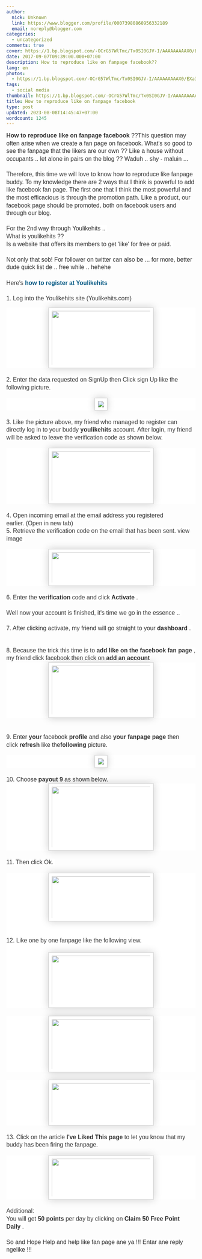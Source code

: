 ```yaml
---
author:
  nick: Unknown
  link: https://www.blogger.com/profile/00073980860956332189
  email: noreply@blogger.com
categories:
  - uncategorized
comments: true
cover: https://1.bp.blogspot.com/-OCrG57WlTmc/Tx0SI0GJV-I/AAAAAAAAAX0/EXa3X81Jows/s280/fss.png
date: 2017-09-07T09:39:00.000+07:00
description: How to reproduce like on fanpage facebook??
lang: en
photos:
  - https://1.bp.blogspot.com/-OCrG57WlTmc/Tx0SI0GJV-I/AAAAAAAAAX0/EXa3X81Jows/s280/fss.png
tags:
  - social media
thumbnail: https://1.bp.blogspot.com/-OCrG57WlTmc/Tx0SI0GJV-I/AAAAAAAAAX0/EXa3X81Jows/s280/fss.png
title: How to reproduce like on fanpage facebook
type: post
updated: 2023-08-08T14:45:47+07:00
wordcount: 1245
---
```


<span class="notranslate" style="background-color: white; color: #333333; font-family: &quot;arial&quot; , &quot;tahoma&quot; , &quot;helvetica&quot; , &quot;freesans&quot; , sans-serif; font-size: 15.8400001525879px; line-height: 20.5919990539551px;"><b>How to reproduce like on fanpage facebook</b>&nbsp;??</span><span style="background-color: white; color: #333333; font-family: &quot;arial&quot; , &quot;tahoma&quot; , &quot;helvetica&quot; , &quot;freesans&quot; , sans-serif; font-size: 15.8400001525879px; line-height: 20.5919990539551px;"></span><span class="notranslate" style="background-color: white; color: #333333; font-family: &quot;arial&quot; , &quot;tahoma&quot; , &quot;helvetica&quot; , &quot;freesans&quot; , sans-serif; font-size: 15.8400001525879px; line-height: 20.5919990539551px;">This question may often arise when we create a fan page on facebook.</span><span style="background-color: white; color: #333333; font-family: &quot;arial&quot; , &quot;tahoma&quot; , &quot;helvetica&quot; , &quot;freesans&quot; , sans-serif; font-size: 15.8400001525879px; line-height: 20.5919990539551px;">&nbsp;</span><span class="notranslate" style="background-color: white; color: #333333; font-family: &quot;arial&quot; , &quot;tahoma&quot; , &quot;helvetica&quot; , &quot;freesans&quot; , sans-serif; font-size: 15.8400001525879px; line-height: 20.5919990539551px;">What's so good to see the fanpage that the likers are our own ??</span><span style="background-color: white; color: #333333; font-family: &quot;arial&quot; , &quot;tahoma&quot; , &quot;helvetica&quot; , &quot;freesans&quot; , sans-serif; font-size: 15.8400001525879px; line-height: 20.5919990539551px;">&nbsp;</span><span class="notranslate" style="background-color: white; color: #333333; font-family: &quot;arial&quot; , &quot;tahoma&quot; , &quot;helvetica&quot; , &quot;freesans&quot; , sans-serif; font-size: 15.8400001525879px; line-height: 20.5919990539551px;">Like a house without occupants .. let alone in pairs on the blog ??</span><span style="background-color: white; color: #333333; font-family: &quot;arial&quot; , &quot;tahoma&quot; , &quot;helvetica&quot; , &quot;freesans&quot; , sans-serif; font-size: 15.8400001525879px; line-height: 20.5919990539551px;">&nbsp;</span><span class="notranslate" style="background-color: white; color: #333333; font-family: &quot;arial&quot; , &quot;tahoma&quot; , &quot;helvetica&quot; , &quot;freesans&quot; , sans-serif; font-size: 15.8400001525879px; line-height: 20.5919990539551px;">Waduh .. shy - maluin ...</span><span style="background-color: white; color: #333333; font-family: &quot;arial&quot; , &quot;tahoma&quot; , &quot;helvetica&quot; , &quot;freesans&quot; , sans-serif; font-size: 15.8400001525879px; line-height: 20.5919990539551px;">&nbsp;</span><br><br style="background-color: white; color: #333333; font-family: Arial, Tahoma, Helvetica, FreeSans, sans-serif; font-size: 15.8400001525879px; line-height: 20.5919990539551px;"><span class="notranslate" style="background-color: white; color: #333333; font-family: &quot;arial&quot; , &quot;tahoma&quot; , &quot;helvetica&quot; , &quot;freesans&quot; , sans-serif; font-size: 15.8400001525879px; line-height: 20.5919990539551px;">Therefore, this time we&nbsp;will love to know how to reproduce like fanpage buddy.</span><span style="background-color: white; color: #333333; font-family: &quot;arial&quot; , &quot;tahoma&quot; , &quot;helvetica&quot; , &quot;freesans&quot; , sans-serif; font-size: 15.8400001525879px; line-height: 20.5919990539551px;">&nbsp;</span><span class="notranslate" style="background-color: white; color: #333333; font-family: &quot;arial&quot; , &quot;tahoma&quot; , &quot;helvetica&quot; , &quot;freesans&quot; , sans-serif; font-size: 15.8400001525879px; line-height: 20.5919990539551px;">To my knowledge there are 2 ways that I think is powerful to add like facebook fan page.</span><span style="background-color: white; color: #333333; font-family: &quot;arial&quot; , &quot;tahoma&quot; , &quot;helvetica&quot; , &quot;freesans&quot; , sans-serif; font-size: 15.8400001525879px; line-height: 20.5919990539551px;">&nbsp;</span><span class="notranslate" style="background-color: white; color: #333333; font-family: &quot;arial&quot; , &quot;tahoma&quot; , &quot;helvetica&quot; , &quot;freesans&quot; , sans-serif; font-size: 15.8400001525879px; line-height: 20.5919990539551px;">The first one that I think the most powerful and the most efficacious is through the promotion path.</span><span style="background-color: white; color: #333333; font-family: &quot;arial&quot; , &quot;tahoma&quot; , &quot;helvetica&quot; , &quot;freesans&quot; , sans-serif; font-size: 15.8400001525879px; line-height: 20.5919990539551px;">&nbsp;</span><span class="notranslate" style="background-color: white; color: #333333; font-family: &quot;arial&quot; , &quot;tahoma&quot; , &quot;helvetica&quot; , &quot;freesans&quot; , sans-serif; font-size: 15.8400001525879px; line-height: 20.5919990539551px;">Like a product, our facebook page should be promoted, both on facebook users and through our blog.</span><span style="background-color: white; color: #333333; font-family: &quot;arial&quot; , &quot;tahoma&quot; , &quot;helvetica&quot; , &quot;freesans&quot; , sans-serif; font-size: 15.8400001525879px; line-height: 20.5919990539551px;">&nbsp;</span><br><br style="background-color: white; color: #333333; font-family: Arial, Tahoma, Helvetica, FreeSans, sans-serif; font-size: 15.8400001525879px; line-height: 20.5919990539551px;"><span class="notranslate" style="background-color: white; color: #333333; font-family: &quot;arial&quot; , &quot;tahoma&quot; , &quot;helvetica&quot; , &quot;freesans&quot; , sans-serif; font-size: 15.8400001525879px; line-height: 20.5919990539551px;">For the 2nd way through Youlikehits ..</span><span style="background-color: white; color: #333333; font-family: &quot;arial&quot; , &quot;tahoma&quot; , &quot;helvetica&quot; , &quot;freesans&quot; , sans-serif; font-size: 15.8400001525879px; line-height: 20.5919990539551px;">&nbsp;</span><br><span class="notranslate" style="background-color: white; color: #333333; font-family: &quot;arial&quot; , &quot;tahoma&quot; , &quot;helvetica&quot; , &quot;freesans&quot; , sans-serif; font-size: 15.8400001525879px; line-height: 20.5919990539551px;">What is youlikehits ??</span><span style="background-color: white; color: #333333; font-family: &quot;arial&quot; , &quot;tahoma&quot; , &quot;helvetica&quot; , &quot;freesans&quot; , sans-serif; font-size: 15.8400001525879px; line-height: 20.5919990539551px;">&nbsp;</span><br><span class="notranslate" style="background-color: white; color: #333333; font-family: &quot;arial&quot; , &quot;tahoma&quot; , &quot;helvetica&quot; , &quot;freesans&quot; , sans-serif; font-size: 15.8400001525879px; line-height: 20.5919990539551px;">Is a website that offers its members to get 'like' for free or paid.</span><span style="background-color: white; color: #333333; font-family: &quot;arial&quot; , &quot;tahoma&quot; , &quot;helvetica&quot; , &quot;freesans&quot; , sans-serif; font-size: 15.8400001525879px; line-height: 20.5919990539551px;">&nbsp;</span><br><br style="background-color: white; color: #333333; font-family: Arial, Tahoma, Helvetica, FreeSans, sans-serif; font-size: 15.8400001525879px; line-height: 20.5919990539551px;"><span class="notranslate" style="background-color: white; color: #333333; font-family: &quot;arial&quot; , &quot;tahoma&quot; , &quot;helvetica&quot; , &quot;freesans&quot; , sans-serif; font-size: 15.8400001525879px; line-height: 20.5919990539551px;">Not only that sob!</span><span style="background-color: white; color: #333333; font-family: &quot;arial&quot; , &quot;tahoma&quot; , &quot;helvetica&quot; , &quot;freesans&quot; , sans-serif; font-size: 15.8400001525879px; line-height: 20.5919990539551px;">&nbsp;</span><span class="notranslate" style="background-color: white; color: #333333; font-family: &quot;arial&quot; , &quot;tahoma&quot; , &quot;helvetica&quot; , &quot;freesans&quot; , sans-serif; font-size: 15.8400001525879px; line-height: 20.5919990539551px;">For follower on twitter can also be ... for more, better dude quick list de .. free while .. hehehe</span><span style="background-color: white; color: #333333; font-family: &quot;arial&quot; , &quot;tahoma&quot; , &quot;helvetica&quot; , &quot;freesans&quot; , sans-serif; font-size: 15.8400001525879px; line-height: 20.5919990539551px;">&nbsp;</span><br><br style="background-color: white; color: #333333; font-family: Arial, Tahoma, Helvetica, FreeSans, sans-serif; font-size: 15.8400001525879px; line-height: 20.5919990539551px;"><span class="notranslate" style="background-color: white; color: #333333; font-family: &quot;arial&quot; , &quot;tahoma&quot; , &quot;helvetica&quot; , &quot;freesans&quot; , sans-serif; font-size: 15.8400001525879px; line-height: 20.5919990539551px;">Here's&nbsp;<a href="http://translate.googleusercontent.com/translate_c?depth=1&amp;nv=1&amp;rurl=translate.google.com&amp;sl=id&amp;sp=nmt4&amp;tl=en&amp;u=http://christiantatelu.blogspot.com/2012/01/memperbanyak-like-pada-fan-page.html&amp;usg=ALkJrhhBzwfkpv2adxRVubOWqZqTnzhQKg" style="color: #015782; text-decoration: none;" rel="noopener noreferer nofollow"><b>how to register at Youlikehits</b></a></span><span style="background-color: white; color: #333333; font-family: &quot;arial&quot; , &quot;tahoma&quot; , &quot;helvetica&quot; , &quot;freesans&quot; , sans-serif; font-size: 15.8400001525879px; line-height: 20.5919990539551px;">&nbsp;</span><br><br style="background-color: white; color: #333333; font-family: Arial, Tahoma, Helvetica, FreeSans, sans-serif; font-size: 15.8400001525879px; line-height: 20.5919990539551px;"><span class="notranslate" style="background-color: white; color: #333333; font-family: &quot;arial&quot; , &quot;tahoma&quot; , &quot;helvetica&quot; , &quot;freesans&quot; , sans-serif; font-size: 15.8400001525879px; line-height: 20.5919990539551px;">1. Log into the&nbsp;Youlikehits&nbsp;site</span><span style="background-color: white; color: #333333; font-family: &quot;arial&quot; , &quot;tahoma&quot; , &quot;helvetica&quot; , &quot;freesans&quot; , sans-serif; font-size: 15.8400001525879px; line-height: 20.5919990539551px;">&nbsp;(Youlikehits.com)</span><br><div class="separator" style="background-color: white; clear: both; color: #333333; font-family: Arial, Tahoma, Helvetica, FreeSans, sans-serif; font-size: 15.8400001525879px; line-height: 20.5919990539551px; text-align: center;"></div><div class="separator" style="background-color: white; clear: both; color: #333333; font-family: Arial, Tahoma, Helvetica, FreeSans, sans-serif; font-size: 15.8400001525879px; line-height: 20.5919990539551px; text-align: center;"><a href="http://1.bp.blogspot.com/-OCrG57WlTmc/Tx0SI0GJV-I/AAAAAAAAAX0/EXa3X81Jows/s1600/fss.png" imageanchor="1" style="color: #015782; text-decoration: none;" rel="noopener noreferer nofollow"><img border="0" height="161" src="https://1.bp.blogspot.com/-OCrG57WlTmc/Tx0SI0GJV-I/AAAAAAAAAX0/EXa3X81Jows/s280/fss.png" style="-webkit-box-shadow: rgba(0, 0, 0, 0.2) 0px 0px 20px; background-attachment: initial; background-clip: initial; background-image: initial; background-origin: initial; background-position: initial; background-repeat: initial; background-size: initial; border-radius: 0px; border: 1px solid rgb(204, 204, 204); box-shadow: rgba(0, 0, 0, 0.2) 0px 0px 20px; box-sizing: border-box; max-width: 100%; padding: 8px; position: relative;" width="280"></a></div><div class="separator" style="background-color: white; clear: both; color: #333333; font-family: Arial, Tahoma, Helvetica, FreeSans, sans-serif; font-size: 15.8400001525879px; line-height: 20.5919990539551px; text-align: center;"></div><br style="background-color: white; color: #333333; font-family: Arial, Tahoma, Helvetica, FreeSans, sans-serif; font-size: 15.8400001525879px; line-height: 20.5919990539551px;"><span class="notranslate" style="background-color: white; color: #333333; font-family: &quot;arial&quot; , &quot;tahoma&quot; , &quot;helvetica&quot; , &quot;freesans&quot; , sans-serif; font-size: 15.8400001525879px; line-height: 20.5919990539551px;">2. Enter the data requested on SignUp then Click sign Up like the following picture.</span><span style="background-color: white; color: #333333; font-family: &quot;arial&quot; , &quot;tahoma&quot; , &quot;helvetica&quot; , &quot;freesans&quot; , sans-serif; font-size: 15.8400001525879px; line-height: 20.5919990539551px;">&nbsp;</span><br><br><div class="separator" style="background-color: white; clear: both; color: #333333; font-family: Arial, Tahoma, Helvetica, FreeSans, sans-serif; font-size: 15.8400001525879px; line-height: 20.5919990539551px; text-align: center;"><a href="http://3.bp.blogspot.com/-XQI-1FB2F7k/Tx0TG9hNzSI/AAAAAAAAAX8/MU2Ss6O__wU/s1600/jujtjtj.png" imageanchor="1" style="color: #015782; text-decoration: none;" rel="noopener noreferer nofollow"><img border="0" src="https://3.bp.blogspot.com/-XQI-1FB2F7k/Tx0TG9hNzSI/AAAAAAAAAX8/MU2Ss6O__wU/s1600/jujtjtj.png" style="-webkit-box-shadow: rgba(0, 0, 0, 0.2) 0px 0px 20px; background-attachment: initial; background-clip: initial; background-image: initial; background-origin: initial; background-position: initial; background-repeat: initial; background-size: initial; border-radius: 0px; border: 1px solid rgb(204, 204, 204); box-shadow: rgba(0, 0, 0, 0.2) 0px 0px 20px; box-sizing: border-box; max-width: 100%; padding: 8px; position: relative;"></a></div><br style="background-color: white; color: #333333; font-family: Arial, Tahoma, Helvetica, FreeSans, sans-serif; font-size: 15.8400001525879px; line-height: 20.5919990539551px;"><span class="notranslate" style="background-color: white; color: #333333; font-family: &quot;arial&quot; , &quot;tahoma&quot; , &quot;helvetica&quot; , &quot;freesans&quot; , sans-serif; font-size: 15.8400001525879px; line-height: 20.5919990539551px;">3. Like the picture above, my friend who managed to register can directly log in to your buddy&nbsp;<b>youlikehits</b>&nbsp;account.</span><span style="background-color: white; color: #333333; font-family: &quot;arial&quot; , &quot;tahoma&quot; , &quot;helvetica&quot; , &quot;freesans&quot; , sans-serif; font-size: 15.8400001525879px; line-height: 20.5919990539551px;">&nbsp;</span><span class="notranslate" style="background-color: white; color: #333333; font-family: &quot;arial&quot; , &quot;tahoma&quot; , &quot;helvetica&quot; , &quot;freesans&quot; , sans-serif; font-size: 15.8400001525879px; line-height: 20.5919990539551px;">After login, my friend will be asked to leave the verification code as shown below.</span><span style="background-color: white; color: #333333; font-family: &quot;arial&quot; , &quot;tahoma&quot; , &quot;helvetica&quot; , &quot;freesans&quot; , sans-serif; font-size: 15.8400001525879px; line-height: 20.5919990539551px;">&nbsp;</span><br><br><div class="separator" style="background-color: white; clear: both; color: #333333; font-family: Arial, Tahoma, Helvetica, FreeSans, sans-serif; font-size: 15.8400001525879px; line-height: 20.5919990539551px; text-align: center;"><a href="http://3.bp.blogspot.com/-T4aAeJQrAW8/Tx0Q-fgt2jI/AAAAAAAAAXk/3S51ixpog_w/s1600/kimi.png" imageanchor="1" style="color: #015782; text-decoration: none;" rel="noopener noreferer nofollow"><img border="0" height="149" src="https://3.bp.blogspot.com/-T4aAeJQrAW8/Tx0Q-fgt2jI/AAAAAAAAAXk/3S51ixpog_w/s280/kimi.png" style="-webkit-box-shadow: rgba(0, 0, 0, 0.2) 0px 0px 20px; background-attachment: initial; background-clip: initial; background-image: initial; background-origin: initial; background-position: initial; background-repeat: initial; background-size: initial; border-radius: 0px; border: 1px solid rgb(204, 204, 204); box-shadow: rgba(0, 0, 0, 0.2) 0px 0px 20px; box-sizing: border-box; max-width: 100%; padding: 8px; position: relative;" width="280"></a></div><br style="background-color: white; color: #333333; font-family: Arial, Tahoma, Helvetica, FreeSans, sans-serif; font-size: 15.8400001525879px; line-height: 20.5919990539551px;"><span class="notranslate" style="background-color: white; color: #333333; font-family: &quot;arial&quot; , &quot;tahoma&quot; , &quot;helvetica&quot; , &quot;freesans&quot; , sans-serif; font-size: 15.8400001525879px; line-height: 20.5919990539551px;">4. Open incoming email at the email address you registered earlier.</span><span style="background-color: white; color: #333333; font-family: &quot;arial&quot; , &quot;tahoma&quot; , &quot;helvetica&quot; , &quot;freesans&quot; , sans-serif; font-size: 15.8400001525879px; line-height: 20.5919990539551px;">&nbsp;</span><span class="notranslate" style="background-color: white; color: #333333; font-family: &quot;arial&quot; , &quot;tahoma&quot; , &quot;helvetica&quot; , &quot;freesans&quot; , sans-serif; font-size: 15.8400001525879px; line-height: 20.5919990539551px;">(Open in new tab)</span><span style="background-color: white; color: #333333; font-family: &quot;arial&quot; , &quot;tahoma&quot; , &quot;helvetica&quot; , &quot;freesans&quot; , sans-serif; font-size: 15.8400001525879px; line-height: 20.5919990539551px;">&nbsp;</span><br><span class="notranslate" style="background-color: white; color: #333333; font-family: &quot;arial&quot; , &quot;tahoma&quot; , &quot;helvetica&quot; , &quot;freesans&quot; , sans-serif; font-size: 15.8400001525879px; line-height: 20.5919990539551px;">5. Retrieve the verification code on the email that has been sent.</span><span style="background-color: white; color: #333333; font-family: &quot;arial&quot; , &quot;tahoma&quot; , &quot;helvetica&quot; , &quot;freesans&quot; , sans-serif; font-size: 15.8400001525879px; line-height: 20.5919990539551px;">&nbsp;</span><span class="notranslate" style="background-color: white; color: #333333; font-family: &quot;arial&quot; , &quot;tahoma&quot; , &quot;helvetica&quot; , &quot;freesans&quot; , sans-serif; font-size: 15.8400001525879px; line-height: 20.5919990539551px;">view image</span><span style="background-color: white; color: #333333; font-family: &quot;arial&quot; , &quot;tahoma&quot; , &quot;helvetica&quot; , &quot;freesans&quot; , sans-serif; font-size: 15.8400001525879px; line-height: 20.5919990539551px;">&nbsp;</span><br><br><div class="separator" style="background-color: white; clear: both; color: #333333; font-family: Arial, Tahoma, Helvetica, FreeSans, sans-serif; font-size: 15.8400001525879px; line-height: 20.5919990539551px; text-align: center;"><a href="http://4.bp.blogspot.com/-6pk3C6RGt_c/Tx0VLqezHuI/AAAAAAAAAYE/jofjOPyAKjE/s1600/vfdvas.png" imageanchor="1" style="color: #015782; text-decoration: none;" rel="noopener noreferer nofollow"><img border="0" height="98" src="https://4.bp.blogspot.com/-6pk3C6RGt_c/Tx0VLqezHuI/AAAAAAAAAYE/jofjOPyAKjE/s280/vfdvas.png" style="-webkit-box-shadow: rgba(0, 0, 0, 0.2) 0px 0px 20px; background-attachment: initial; background-clip: initial; background-image: initial; background-origin: initial; background-position: initial; background-repeat: initial; background-size: initial; border-radius: 0px; border: 1px solid rgb(204, 204, 204); box-shadow: rgba(0, 0, 0, 0.2) 0px 0px 20px; box-sizing: border-box; max-width: 100%; padding: 8px; position: relative;" width="280"></a></div><div class="separator" style="background-color: white; clear: both; color: #333333; font-family: Arial, Tahoma, Helvetica, FreeSans, sans-serif; font-size: 15.8400001525879px; line-height: 20.5919990539551px; text-align: center;"></div><br style="background-color: white; color: #333333; font-family: Arial, Tahoma, Helvetica, FreeSans, sans-serif; font-size: 15.8400001525879px; line-height: 20.5919990539551px;"><span class="notranslate" style="background-color: white; color: #333333; font-family: &quot;arial&quot; , &quot;tahoma&quot; , &quot;helvetica&quot; , &quot;freesans&quot; , sans-serif; font-size: 15.8400001525879px; line-height: 20.5919990539551px;">6. Enter the&nbsp;<b>verification</b>&nbsp;code and click&nbsp;<b>Activate</b>&nbsp;.</span><span style="background-color: white; color: #333333; font-family: &quot;arial&quot; , &quot;tahoma&quot; , &quot;helvetica&quot; , &quot;freesans&quot; , sans-serif; font-size: 15.8400001525879px; line-height: 20.5919990539551px;">&nbsp;</span><br><br style="background-color: white; color: #333333; font-family: Arial, Tahoma, Helvetica, FreeSans, sans-serif; font-size: 15.8400001525879px; line-height: 20.5919990539551px;"><span class="notranslate" style="background-color: white; color: #333333; font-family: &quot;arial&quot; , &quot;tahoma&quot; , &quot;helvetica&quot; , &quot;freesans&quot; , sans-serif; font-size: 15.8400001525879px; line-height: 20.5919990539551px;">Well now your account is finished, it's time we go in the essence ..</span><span style="background-color: white; color: #333333; font-family: &quot;arial&quot; , &quot;tahoma&quot; , &quot;helvetica&quot; , &quot;freesans&quot; , sans-serif; font-size: 15.8400001525879px; line-height: 20.5919990539551px;">&nbsp;</span><br><br style="background-color: white; color: #333333; font-family: Arial, Tahoma, Helvetica, FreeSans, sans-serif; font-size: 15.8400001525879px; line-height: 20.5919990539551px;"><span class="notranslate" style="background-color: white; color: #333333; font-family: &quot;arial&quot; , &quot;tahoma&quot; , &quot;helvetica&quot; , &quot;freesans&quot; , sans-serif; font-size: 15.8400001525879px; line-height: 20.5919990539551px;">7. After clicking activate, my friend will go straight to your&nbsp;<b>dashboard</b>&nbsp;.</span><span style="background-color: white; color: #333333; font-family: &quot;arial&quot; , &quot;tahoma&quot; , &quot;helvetica&quot; , &quot;freesans&quot; , sans-serif; font-size: 15.8400001525879px; line-height: 20.5919990539551px;">&nbsp;</span><br><br><div class="separator" style="background-color: white; clear: both; color: #333333; font-family: Arial, Tahoma, Helvetica, FreeSans, sans-serif; font-size: 15.8400001525879px; line-height: 20.5919990539551px; text-align: center;"></div><br style="background-color: white; color: #333333; font-family: Arial, Tahoma, Helvetica, FreeSans, sans-serif; font-size: 15.8400001525879px; line-height: 20.5919990539551px;"><span class="notranslate" style="background-color: white; color: #333333; font-family: &quot;arial&quot; , &quot;tahoma&quot; , &quot;helvetica&quot; , &quot;freesans&quot; , sans-serif; font-size: 15.8400001525879px; line-height: 20.5919990539551px;">8. Because the trick this time is to&nbsp;<b>add like on the facebook fan page</b>&nbsp;, my friend click facebook then click on&nbsp;<b>add an account</b></span><span style="background-color: white; color: #333333; font-family: &quot;arial&quot; , &quot;tahoma&quot; , &quot;helvetica&quot; , &quot;freesans&quot; , sans-serif; font-size: 15.8400001525879px; line-height: 20.5919990539551px;">&nbsp;</span><br><div class="separator" style="background-color: white; clear: both; color: #333333; font-family: Arial, Tahoma, Helvetica, FreeSans, sans-serif; font-size: 15.8400001525879px; line-height: 20.5919990539551px; text-align: center;"><a href="http://4.bp.blogspot.com/-W-F_d9fK3-w/Tx0XpuFjGvI/AAAAAAAAAYU/bdyjI914Cos/s1600/dfca.png" imageanchor="1" style="color: #015782; text-decoration: none;" rel="noopener noreferer nofollow"><img border="0" height="148" src="https://4.bp.blogspot.com/-W-F_d9fK3-w/Tx0XpuFjGvI/AAAAAAAAAYU/bdyjI914Cos/s280/dfca.png" style="-webkit-box-shadow: rgba(0, 0, 0, 0.2) 0px 0px 20px; background-attachment: initial; background-clip: initial; background-image: initial; background-origin: initial; background-position: initial; background-repeat: initial; background-size: initial; border-radius: 0px; border: 1px solid rgb(204, 204, 204); box-shadow: rgba(0, 0, 0, 0.2) 0px 0px 20px; box-sizing: border-box; max-width: 100%; padding: 8px; position: relative;" width="280"></a></div><br style="background-color: white; color: #333333; font-family: Arial, Tahoma, Helvetica, FreeSans, sans-serif; font-size: 15.8400001525879px; line-height: 20.5919990539551px;"><br style="background-color: white; color: #333333; font-family: Arial, Tahoma, Helvetica, FreeSans, sans-serif; font-size: 15.8400001525879px; line-height: 20.5919990539551px;"><span class="notranslate" style="background-color: white; color: #333333; font-family: &quot;arial&quot; , &quot;tahoma&quot; , &quot;helvetica&quot; , &quot;freesans&quot; , sans-serif; font-size: 15.8400001525879px; line-height: 20.5919990539551px;">9. Enter&nbsp;<b>your</b>&nbsp;facebook&nbsp;<b>profile</b>&nbsp;and also&nbsp;<b>your fanpage page</b>&nbsp;then click&nbsp;<b>refresh</b>&nbsp;like the<b>following</b>&nbsp;picture.</span><span style="background-color: white; color: #333333; font-family: &quot;arial&quot; , &quot;tahoma&quot; , &quot;helvetica&quot; , &quot;freesans&quot; , sans-serif; font-size: 15.8400001525879px; line-height: 20.5919990539551px;">&nbsp;</span><br><br><div class="separator" style="background-color: white; clear: both; color: #333333; font-family: Arial, Tahoma, Helvetica, FreeSans, sans-serif; font-size: 15.8400001525879px; line-height: 20.5919990539551px; text-align: center;"><a href="http://4.bp.blogspot.com/-f9xaH6tpvBg/Tx0Yhb1mnjI/AAAAAAAAAYc/AX43auzrGEM/s1600/bvzvv.png" imageanchor="1" style="color: #015782; text-decoration: none;" rel="noopener noreferer nofollow"><img border="0" src="https://4.bp.blogspot.com/-f9xaH6tpvBg/Tx0Yhb1mnjI/AAAAAAAAAYc/AX43auzrGEM/s1600/bvzvv.png" style="-webkit-box-shadow: rgba(0, 0, 0, 0.2) 0px 0px 20px; background-attachment: initial; background-clip: initial; background-image: initial; background-origin: initial; background-position: initial; background-repeat: initial; background-size: initial; border-radius: 0px; border: 1px solid rgb(204, 204, 204); box-shadow: rgba(0, 0, 0, 0.2) 0px 0px 20px; box-sizing: border-box; max-width: 100%; padding: 8px; position: relative;"></a></div><br style="background-color: white; color: #333333; font-family: Arial, Tahoma, Helvetica, FreeSans, sans-serif; font-size: 15.8400001525879px; line-height: 20.5919990539551px;"><span class="notranslate" style="background-color: white; color: #333333; font-family: &quot;arial&quot; , &quot;tahoma&quot; , &quot;helvetica&quot; , &quot;freesans&quot; , sans-serif; font-size: 15.8400001525879px; line-height: 20.5919990539551px;">10. Choose&nbsp;<b>payout 9</b>&nbsp;as shown below.</span><span style="background-color: white; color: #333333; font-family: &quot;arial&quot; , &quot;tahoma&quot; , &quot;helvetica&quot; , &quot;freesans&quot; , sans-serif; font-size: 15.8400001525879px; line-height: 20.5919990539551px;">&nbsp;</span><br><div class="separator" style="background-color: white; clear: both; color: #333333; font-family: Arial, Tahoma, Helvetica, FreeSans, sans-serif; font-size: 15.8400001525879px; line-height: 20.5919990539551px; text-align: center;"><a href="http://4.bp.blogspot.com/-YmBR1n2GD8U/Tx0aITBJnwI/AAAAAAAAAYs/gNomVb9g8xY/s1600/cdDZc.png" imageanchor="1" style="color: #015782; text-decoration: none;" rel="noopener noreferer nofollow"><img border="0" height="179" src="https://4.bp.blogspot.com/-YmBR1n2GD8U/Tx0aITBJnwI/AAAAAAAAAYs/gNomVb9g8xY/s280/cdDZc.png" style="-webkit-box-shadow: rgba(0, 0, 0, 0.2) 0px 0px 20px; background-attachment: initial; background-clip: initial; background-image: initial; background-origin: initial; background-position: initial; background-repeat: initial; background-size: initial; border-radius: 0px; border: 1px solid rgb(204, 204, 204); box-shadow: rgba(0, 0, 0, 0.2) 0px 0px 20px; box-sizing: border-box; max-width: 100%; padding: 8px; position: relative;" width="280"></a></div><br style="background-color: white; color: #333333; font-family: Arial, Tahoma, Helvetica, FreeSans, sans-serif; font-size: 15.8400001525879px; line-height: 20.5919990539551px;"><span class="notranslate" style="background-color: white; color: #333333; font-family: &quot;arial&quot; , &quot;tahoma&quot; , &quot;helvetica&quot; , &quot;freesans&quot; , sans-serif; font-size: 15.8400001525879px; line-height: 20.5919990539551px;">11. Then click Ok.</span><span style="background-color: white; color: #333333; font-family: &quot;arial&quot; , &quot;tahoma&quot; , &quot;helvetica&quot; , &quot;freesans&quot; , sans-serif; font-size: 15.8400001525879px; line-height: 20.5919990539551px;">&nbsp;</span><br><br><div class="separator" style="background-color: white; clear: both; color: #333333; font-family: Arial, Tahoma, Helvetica, FreeSans, sans-serif; font-size: 15.8400001525879px; line-height: 20.5919990539551px; text-align: center;"><a href="http://2.bp.blogspot.com/-grTPOpqleVE/Tx0ac33qM0I/AAAAAAAAAY0/YLu4FAWCVvw/s1600/vFC.png" imageanchor="1" style="color: #015782; text-decoration: none;" rel="noopener noreferer nofollow"><img border="0" height="129" src="https://2.bp.blogspot.com/-grTPOpqleVE/Tx0ac33qM0I/AAAAAAAAAY0/YLu4FAWCVvw/s280/vFC.png" style="-webkit-box-shadow: rgba(0, 0, 0, 0.2) 0px 0px 20px; background-attachment: initial; background-clip: initial; background-image: initial; background-origin: initial; background-position: initial; background-repeat: initial; background-size: initial; border-radius: 0px; border: 1px solid rgb(204, 204, 204); box-shadow: rgba(0, 0, 0, 0.2) 0px 0px 20px; box-sizing: border-box; max-width: 100%; padding: 8px; position: relative;" width="280"></a></div><div class="separator" style="background-color: white; clear: both; color: #333333; font-family: Arial, Tahoma, Helvetica, FreeSans, sans-serif; font-size: 15.8400001525879px; line-height: 20.5919990539551px; text-align: center;"><br></div><div class="separator" style="background-color: white; clear: both; color: #333333; font-family: Arial, Tahoma, Helvetica, FreeSans, sans-serif; font-size: 15.8400001525879px; line-height: 20.5919990539551px; text-align: center;"><br></div><div class="separator" style="background-color: white; clear: both; color: #333333; font-family: Arial, Tahoma, Helvetica, FreeSans, sans-serif; font-size: 15.8400001525879px; line-height: 20.5919990539551px;"><span class="notranslate">12. Like one by one fanpage like the following view.</span></div><div class="separator" style="background-color: white; clear: both; color: #333333; font-family: Arial, Tahoma, Helvetica, FreeSans, sans-serif; font-size: 15.8400001525879px; line-height: 20.5919990539551px;"><br></div><div class="separator" style="background-color: white; clear: both; color: #333333; font-family: Arial, Tahoma, Helvetica, FreeSans, sans-serif; font-size: 15.8400001525879px; line-height: 20.5919990539551px; text-align: center;"><a href="http://4.bp.blogspot.com/-SaecBj_Tfcc/Tx0bFjlW-VI/AAAAAAAAAY8/yi6qZAyy5BU/s1600/ergf.png" imageanchor="1" style="color: #015782; text-decoration: none;" rel="noopener noreferer nofollow"><img border="0" height="148" src="https://4.bp.blogspot.com/-SaecBj_Tfcc/Tx0bFjlW-VI/AAAAAAAAAY8/yi6qZAyy5BU/s280/ergf.png" style="-webkit-box-shadow: rgba(0, 0, 0, 0.2) 0px 0px 20px; background-attachment: initial; background-clip: initial; background-image: initial; background-origin: initial; background-position: initial; background-repeat: initial; background-size: initial; border-radius: 0px; border: 1px solid rgb(204, 204, 204); box-shadow: rgba(0, 0, 0, 0.2) 0px 0px 20px; box-sizing: border-box; max-width: 100%; padding: 8px; position: relative;" width="280"></a></div><div class="separator" style="background-color: white; clear: both; color: #333333; font-family: Arial, Tahoma, Helvetica, FreeSans, sans-serif; font-size: 15.8400001525879px; line-height: 20.5919990539551px;"></div><br style="background-color: white; color: #333333; font-family: Arial, Tahoma, Helvetica, FreeSans, sans-serif; font-size: 15.8400001525879px; line-height: 20.5919990539551px;"><div class="separator" style="background-color: white; clear: both; color: #333333; font-family: Arial, Tahoma, Helvetica, FreeSans, sans-serif; font-size: 15.8400001525879px; line-height: 20.5919990539551px; text-align: center;"><a href="http://2.bp.blogspot.com/-n7VHfgoopEk/Tx0b4LyfiOI/AAAAAAAAAZE/p8K1IuB6Fc0/s1600/kkd.png" imageanchor="1" style="color: #015782; text-decoration: none;" rel="noopener noreferer nofollow"><img border="0" height="150" src="https://2.bp.blogspot.com/-n7VHfgoopEk/Tx0b4LyfiOI/AAAAAAAAAZE/p8K1IuB6Fc0/s280/kkd.png" style="-webkit-box-shadow: rgba(0, 0, 0, 0.2) 0px 0px 20px; background-attachment: initial; background-clip: initial; background-image: initial; background-origin: initial; background-position: initial; background-repeat: initial; background-size: initial; border-radius: 0px; border: 1px solid rgb(204, 204, 204); box-shadow: rgba(0, 0, 0, 0.2) 0px 0px 20px; box-sizing: border-box; max-width: 100%; padding: 8px; position: relative;" width="280"></a></div><br style="background-color: white; color: #333333; font-family: Arial, Tahoma, Helvetica, FreeSans, sans-serif; font-size: 15.8400001525879px; line-height: 20.5919990539551px;"><div class="separator" style="background-color: white; clear: both; color: #333333; font-family: Arial, Tahoma, Helvetica, FreeSans, sans-serif; font-size: 15.8400001525879px; line-height: 20.5919990539551px; text-align: center;"><a href="http://4.bp.blogspot.com/-jxUIi4HBVwA/Tx0cD0AZLlI/AAAAAAAAAZM/WZ-4kk4JFIE/s1600/ilikk.png" imageanchor="1" style="color: #015782; text-decoration: none;" rel="noopener noreferer nofollow"><img border="0" height="122" src="https://4.bp.blogspot.com/-jxUIi4HBVwA/Tx0cD0AZLlI/AAAAAAAAAZM/WZ-4kk4JFIE/s280/ilikk.png" style="-webkit-box-shadow: rgba(0, 0, 0, 0.2) 0px 0px 20px; background-attachment: initial; background-clip: initial; background-image: initial; background-origin: initial; background-position: initial; background-repeat: initial; background-size: initial; border-radius: 0px; border: 1px solid rgb(204, 204, 204); box-shadow: rgba(0, 0, 0, 0.2) 0px 0px 20px; box-sizing: border-box; max-width: 100%; padding: 8px; position: relative;" width="280"></a></div><br style="background-color: white; color: #333333; font-family: Arial, Tahoma, Helvetica, FreeSans, sans-serif; font-size: 15.8400001525879px; line-height: 20.5919990539551px;"><span class="notranslate" style="background-color: white; color: #333333; font-family: &quot;arial&quot; , &quot;tahoma&quot; , &quot;helvetica&quot; , &quot;freesans&quot; , sans-serif; font-size: 15.8400001525879px; line-height: 20.5919990539551px;">13. Click on the article&nbsp;<b>I've Liked This page</b>&nbsp;to let you know that my buddy has been firing the fanpage.</span><span style="background-color: white; color: #333333; font-family: &quot;arial&quot; , &quot;tahoma&quot; , &quot;helvetica&quot; , &quot;freesans&quot; , sans-serif; font-size: 15.8400001525879px; line-height: 20.5919990539551px;">&nbsp;</span><br><br><div class="separator" style="background-color: white; clear: both; color: #333333; font-family: Arial, Tahoma, Helvetica, FreeSans, sans-serif; font-size: 15.8400001525879px; line-height: 20.5919990539551px; text-align: center;"><a href="http://3.bp.blogspot.com/-oxEw7MQ7RLo/Tx0cWQFXrHI/AAAAAAAAAZU/QI0Un4dmT2g/s1600/acfbh.png" imageanchor="1" style="color: #015782; text-decoration: none;" rel="noopener noreferer nofollow"><img border="0" height="118" src="https://3.bp.blogspot.com/-oxEw7MQ7RLo/Tx0cWQFXrHI/AAAAAAAAAZU/QI0Un4dmT2g/s280/acfbh.png" style="-webkit-box-shadow: rgba(0, 0, 0, 0.2) 0px 0px 20px; background-attachment: initial; background-clip: initial; background-image: initial; background-origin: initial; background-position: initial; background-repeat: initial; background-size: initial; border-radius: 0px; border: 1px solid rgb(204, 204, 204); box-shadow: rgba(0, 0, 0, 0.2) 0px 0px 20px; box-sizing: border-box; max-width: 100%; padding: 8px; position: relative;" width="280"></a></div><br style="background-color: white; color: #333333; font-family: Arial, Tahoma, Helvetica, FreeSans, sans-serif; font-size: 15.8400001525879px; line-height: 20.5919990539551px;"><span class="notranslate" style="background-color: white; color: #333333; font-family: &quot;arial&quot; , &quot;tahoma&quot; , &quot;helvetica&quot; , &quot;freesans&quot; , sans-serif; font-size: 15.8400001525879px; line-height: 20.5919990539551px;">Additional:</span><span style="background-color: white; color: #333333; font-family: &quot;arial&quot; , &quot;tahoma&quot; , &quot;helvetica&quot; , &quot;freesans&quot; , sans-serif; font-size: 15.8400001525879px; line-height: 20.5919990539551px;">&nbsp;</span><br><span class="notranslate" style="background-color: white; color: #333333; font-family: &quot;arial&quot; , &quot;tahoma&quot; , &quot;helvetica&quot; , &quot;freesans&quot; , sans-serif; font-size: 15.8400001525879px; line-height: 20.5919990539551px;">You will get&nbsp;<b>50 points</b>&nbsp;per day by clicking on <b>Claim&nbsp;50 Free Point Daily</b>&nbsp;.</span><span style="background-color: white; color: #333333; font-family: &quot;arial&quot; , &quot;tahoma&quot; , &quot;helvetica&quot; , &quot;freesans&quot; , sans-serif; font-size: 15.8400001525879px; line-height: 20.5919990539551px;">&nbsp;</span><br><br style="background-color: white; color: #333333; font-family: Arial, Tahoma, Helvetica, FreeSans, sans-serif; font-size: 15.8400001525879px; line-height: 20.5919990539551px;"><span class="notranslate" style="background-color: white; color: #333333; font-family: &quot;arial&quot; , &quot;tahoma&quot; , &quot;helvetica&quot; , &quot;freesans&quot; , sans-serif; font-size: 15.8400001525879px; line-height: 20.5919990539551px;">So and Hope Help and help like fan page ane ya !!!</span><span style="background-color: white; color: #333333; font-family: &quot;arial&quot; , &quot;tahoma&quot; , &quot;helvetica&quot; , &quot;freesans&quot; , sans-serif; font-size: 15.8400001525879px; line-height: 20.5919990539551px;">&nbsp;</span><span class="notranslate" style="background-color: white; color: #333333; font-family: &quot;arial&quot; , &quot;tahoma&quot; , &quot;helvetica&quot; , &quot;freesans&quot; , sans-serif; font-size: 15.8400001525879px; line-height: 20.5919990539551px;">Entar ane reply ngelike !!!</span>